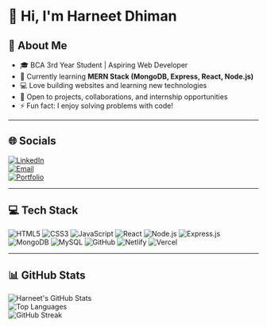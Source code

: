 # 👋 Hi, I'm Harneet Dhiman  

## 🚀 About Me
- 🎓 BCA 3rd Year Student | Aspiring Web Developer  
- 🌱 Currently learning **MERN Stack (MongoDB, Express, React, Node.js)**  
- 💻 Love building websites and learning new technologies  
- 🤝 Open to projects, collaborations, and internship opportunities  
- ⚡ Fun fact: I enjoy solving problems with code!  

---

## 🌐 Socials
[![LinkedIn](https://img.shields.io/badge/LinkedIn-blue?style=for-the-badge&logo=linkedin&logoColor=white)](https://www.linkedin.com/in/harneet-kaur-b17576292/)  
[![Email](https://img.shields.io/badge/Email-red?style=for-the-badge&logo=gmail&logoColor=white)](mailto:harneetdhiman3@gmail.com)  
[![Portfolio](https://img.shields.io/badge/Portfolio-000?style=for-the-badge&logo=vercel&logoColor=white)](https://lnkd.in/ekdeS9xF)  

---

## 💻 Tech Stack
![HTML5](https://img.shields.io/badge/HTML5-orange?style=for-the-badge&logo=html5&logoColor=white)
![CSS3](https://img.shields.io/badge/CSS3-blue?style=for-the-badge&logo=css3&logoColor=white)
![JavaScript](https://img.shields.io/badge/JavaScript-yellow?style=for-the-badge&logo=javascript&logoColor=black)
![React](https://img.shields.io/badge/React-20232a?style=for-the-badge&logo=react&logoColor=61DAFB)
![Node.js](https://img.shields.io/badge/Node.js-339933?style=for-the-badge&logo=node.js&logoColor=white)
![Express.js](https://img.shields.io/badge/Express.js-000?style=for-the-badge&logo=express&logoColor=white)
![MongoDB](https://img.shields.io/badge/MongoDB-4EA94B?style=for-the-badge&logo=mongodb&logoColor=white)
![MySQL](https://img.shields.io/badge/MySQL-4479A1?style=for-the-badge&logo=mysql&logoColor=white)
![GitHub](https://img.shields.io/badge/GitHub-000?style=for-the-badge&logo=github&logoColor=white)
![Netlify](https://img.shields.io/badge/Netlify-00C7B7?style=for-the-badge&logo=netlify&logoColor=white)
![Vercel](https://img.shields.io/badge/Vercel-000?style=for-the-badge&logo=vercel&logoColor=white)

---

## 📊 GitHub Stats
![Harneet's GitHub Stats](https://github-readme-stats.vercel.app/api?username=Harneetk72&show_icons=true&theme=tokyonight)  
![Top Languages](https://github-readme-stats.vercel.app/api/top-langs/?username=Harneetk72&layout=compact&theme=tokyonight)  
![GitHub Streak](https://github-readme-streak-stats.herokuapp.com/?user=Harneetk72&theme=tokyonight)  
